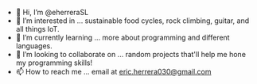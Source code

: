 - 👋 Hi, I’m @eherreraSL
- 👀 I’m interested in ... sustainable food cycles, rock climbing, guitar, and all things IoT.
- 🌱 I’m currently learning ... more about programming and different languages. 
- 💞️ I’m looking to collaborate on ... random projects that'll help me hone my programming skills!
- 📫 How to reach me ... email at eric.herrera030@gmail.com

<!---
eherreraSL/eherreraSL is a ✨ special ✨ repository because its `README.md` (this file) appears on your GitHub profile.
You can click the Preview link to take a look at your changes.
--->
